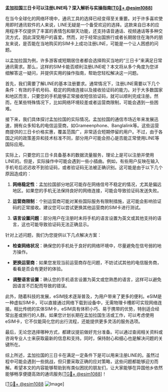 **孟加拉国三日卡可以注册LINE吗？深入解析与实操指南[[TG💪+ @esim1088](https://t.me/s/esim1088)]**

在当今全球化的网络环境中，通讯工具的选择已经变得至关重要。对于许多喜欢使用即时通讯软件的人来说，LINE无疑是一个备受欢迎的选择。这款来自日本的应用程序不仅提供了丰富的表情包和聊天功能，还支持语音通话、视频通话等多种交流方式，因此深受用户的喜爱。然而，对于经常出国旅行或者长期居住在海外的朋友来说，是否能在当地购买的SIM卡上成功注册LINE，可能是一个让人困惑的问题。

以孟加拉国为例，许多游客或短期居住者都会选择购买当地的“三日卡”来满足日常通讯需求。那么，这样的SIM卡能否顺利注册LINE呢？本文将从多个角度为您详细解答这一疑问，并提供实用的操作指南，帮助您轻松解决这一问题。

首先，我们需要了解LINE的基本注册要求。通常情况下，注册LINE需要以下几个条件：有效的手机号码、稳定的网络连接以及接收验证码的能力。对于大多数国家和地区而言，只要您的手机能够正常接收短信验证码，就可以顺利完成注册。然而，在某些特殊情况下，比如网络环境较差或者运营商限制，可能会遇到一些困难。

接下来，我们具体探讨孟加拉国的实际情况。孟加拉国的通信市场近年来发展迅速，拥有众多知名的电信运营商，如Grameenphone、Banglalink等。这些运营商提供的三日卡价格实惠，覆盖范围广，非常适合短期停留的用户。不过，由于各国之间的政策差异和技术标准不同，部分用户可能会担心是否能正常使用LINE等国际应用。

实际上，只要您的三日卡具备基本的数据流量服务，理论上是可以注册并使用LINE的。但是，实际操作中可能会遇到一些小插曲。例如，有些用户反映在输入手机号后迟迟收不到验证码，或者验证码无法被正确识别。这可能是由于以下几个原因造成的：

1. **网络稳定性**：孟加拉国部分地区可能存在网络信号不稳定的情况，尤其是偏远地区。如果您的手机无法保持良好的网络连接，可能会导致验证码发送失败。
   
2. **运营商限制**：个别运营商可能对某些国际服务有限制措施，这可能会影响验证码的正常接收。建议您可以尝试更换其他运营商的SIM卡进行测试。

3. **语言设置问题**：部分用户在注册时未将手机的语言设置为英文或其他支持的语言，这也可能导致验证码无法正确显示。

针对上述问题，我们为您提供以下几点解决方案：

- **检查网络状况**：确保您的手机处于良好的网络环境中，尽量避免在信号弱的地方操作。
  
- **更换运营商**：如果您发现当前运营商存在问题，不妨试试其他的电信服务商，看看是否会有更好的体验。

- **调整语言设置**：确认您的手机语言设置为英文或您熟悉的语言，这样可以避免因语言不匹配而导致的错误。

此外，随着科技的发展，eSIM技术逐渐普及，为用户带来了更多的便利。eSIM是一种虚拟SIM卡，可以直接通过网络下载到设备中，无需物理卡槽即可实现网络连接。相比传统的实体SIM卡，eSIM具有体积小巧、易于携带的优势，特别适合经常出差或旅行的人群。如果您计划长期在孟加拉国生活或工作，可以考虑使用eSIM卡，它不仅能简化您的出行流程，还能提供更多灵活的服务选项。

最后，无论您选择哪种方式，都建议提前做好充分准备。可以通过查阅相关资料或咨询专业人士来获取最新的信息和支持。同时，保持耐心和细心也是解决问题的关键所在。

综上所述，孟加拉国的三日卡在满足一定条件下是可以用来注册LINE的。虽然过程中可能会遇到一些挑战，但只要采取正确的应对策略，这些问题都能够迎刃而解。希望本文的内容能够帮助到有类似困扰的朋友们，让大家能够在异国他乡依然能够畅享便捷高效的通讯服务[[TG💪+ @esim1088](https://t.me/s/esim1088)]！

[[TG💪+ @esim1088](https://t.me/s/esim1088) ![Image](https://i.postimg.cc/4NQfJmqS/Snipaste-2025-05-13-00-14-12.png)]
